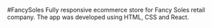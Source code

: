 #FancySoles
Fully responsive ecommerce store for Fancy Soles retail company. The app was developed using HTML, CSS and React.
